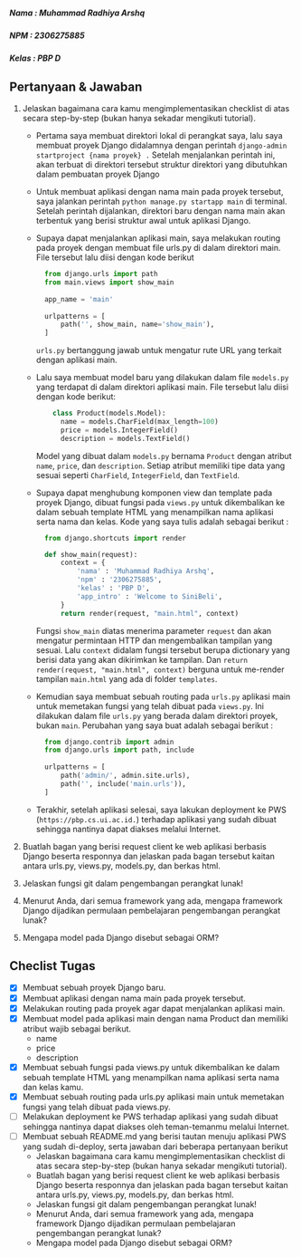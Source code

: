 <h5> Nama : Muhammad Radhiya Arshq </h5>
<h5> NPM : 2306275885 </h5>
<h5> Kelas : PBP D </h5>

## Pertanyaan & Jawaban

1. Jelaskan bagaimana cara kamu mengimplementasikan checklist di atas secara step-by-step (bukan hanya sekadar mengikuti tutorial).
    - Pertama saya membuat direktori lokal di perangkat saya, lalu saya membuat proyek Django didalamnya dengan perintah `django-admin startproject {nama proyek} .`
      Setelah menjalankan perintah ini, akan terbuat di direktori tersebut struktur direktori yang dibutuhkan dalam pembuatan proyek Django
    - Untuk membuat aplikasi dengan nama main pada proyek tersebut, saya jalankan perintah `python manage.py startapp main` di terminal. Setelah perintah dijalankan,
      direktori baru dengan nama main akan terbentuk yang berisi struktur awal untuk aplikasi Django.
    - Supaya dapat menjalankan aplikasi main, saya melakukan routing pada proyek dengan membuat file urls.py di dalam direktori main. File tersebut lalu diisi dengan kode berikut
      ```python
    	from django.urls import path
        from main.views import show_main
        
        app_name = 'main'
        
        urlpatterns = [
            path('', show_main, name='show_main'),
        ]
      ```
	    `urls.py` bertanggung jawab untuk mengatur rute URL yang terkait dengan aplikasi main.
    - Lalu saya membuat model baru yang dilakukan dalam file `models.py` yang terdapat di dalam direktori aplikasi main. File tersebut lalu diisi dengan kode berikut:
      ```python
          class Product(models.Model):
            name = models.CharField(max_length=100)
            price = models.IntegerField()
            description = models.TextField()
      ```
        Model yang dibuat dalam `models.py` bernama `Product` dengan atribut `name`, `price`, dan `description`. Setiap atribut memiliki tipe data yang sesuai seperti `CharField`, `IntegerField`,         dan `TextField`.

    - Supaya dapat menghubung komponen view dan template pada proyek Django, dibuat fungsi pada `views.py` untuk dikembalikan ke dalam sebuah template HTML yang menampilkan nama aplikasi serta
      nama dan kelas. Kode yang saya tulis adalah sebagai berikut :
      ```python
        from django.shortcuts import render

        def show_main(request):
            context = {
                'nama' : 'Muhammad Radhiya Arshq',
                'npm' : '2306275885',
                'kelas' : 'PBP D',
                'app_intro' : 'Welcome to SiniBeli',
            }
            return render(request, "main.html", context)
      ```
      Fungsi `show_main` diatas menerima parameter `request` dan akan mengatur permintaan HTTP dan mengembalikan tampilan yang sesuai. Lalu `context` didalam fungsi tersebut berupa dictionary
      yang berisi data yang akan dikirimkan ke tampilan. Dan `return render(request, "main.html", context)` berguna untuk me-render tampilan `main.html` yang ada di folder `templates`.
    - Kemudian saya membuat sebuah routing pada `urls.py` aplikasi main untuk memetakan fungsi yang telah dibuat pada `views.py`. Ini dilakukan dalam file `urls.py` yang berada dalam direktori
      proyek, bukan `main`. Perubahan yang saya buat adalah sebagai berikut :
      ```python
        from django.contrib import admin
        from django.urls import path, include
        
        urlpatterns = [
            path('admin/', admin.site.urls),
            path('', include('main.urls')),
        ]
      ```
    - Terakhir, setelah aplikasi selesai, saya lakukan deployment ke PWS (`https://pbp.cs.ui.ac.id.`) terhadap aplikasi yang sudah dibuat sehingga nantinya dapat diakses melalui Internet.
2. Buatlah bagan yang berisi request client ke web aplikasi berbasis Django beserta responnya dan jelaskan pada bagan tersebut kaitan antara urls.py, views.py, models.py, dan berkas html.

3. Jelaskan fungsi git dalam pengembangan perangkat lunak!

4. Menurut Anda, dari semua framework yang ada, mengapa framework Django dijadikan permulaan pembelajaran pengembangan perangkat lunak?

5. Mengapa model pada Django disebut sebagai ORM?

## Checlist Tugas

- [x] Membuat sebuah proyek Django baru.
- [x] Membuat aplikasi dengan nama main pada proyek tersebut.
- [x] Melakukan routing pada proyek agar dapat menjalankan aplikasi main.
- [x] Membuat model pada aplikasi main dengan nama Product dan memiliki atribut wajib sebagai berikut.
    - name
    - price
    - description
- [x] Membuat sebuah fungsi pada views.py untuk dikembalikan ke dalam sebuah template HTML yang menampilkan nama aplikasi serta nama dan kelas kamu.
- [x] Membuat sebuah routing pada urls.py aplikasi main untuk memetakan fungsi yang telah dibuat pada views.py.
- [ ] Melakukan deployment ke PWS terhadap aplikasi yang sudah dibuat sehingga nantinya dapat diakses oleh teman-temanmu melalui Internet.
- [ ] Membuat sebuah README.md yang berisi tautan menuju aplikasi PWS yang sudah di-deploy, serta jawaban dari beberapa pertanyaan berikut
    - Jelaskan bagaimana cara kamu mengimplementasikan checklist di atas secara step-by-step (bukan hanya sekadar mengikuti tutorial).
    - Buatlah bagan yang berisi request client ke web aplikasi berbasis Django beserta responnya dan jelaskan pada bagan tersebut kaitan antara urls.py, views.py, models.py, dan berkas html.
    - Jelaskan fungsi git dalam pengembangan perangkat lunak!
    - Menurut Anda, dari semua framework yang ada, mengapa framework Django dijadikan permulaan pembelajaran pengembangan perangkat lunak?
    - Mengapa model pada Django disebut sebagai ORM?
